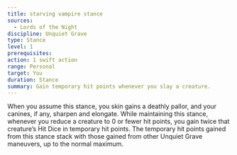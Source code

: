 ```yaml
---
title: starving vampire stance
sources:
  - Lords of the Night
discipline: Unquiet Grave
type: Stance
level: 1
prerequisites:
action: 1 swift action
range: Personal
target: You
duration: Stance
summary: Gain temporary hit points whenever you slay a creature.
---
```


When you assume this stance, you skin gains a deathly pallor, and your canines, if any, sharpen and elongate. While maintaining this stance, whenever you reduce a creature to 0 or fewer hit points, you gain twice that creature’s Hit Dice in temporary hit points. The temporary hit points gained from this stance stack with those gained from other Unquiet Grave maneuvers, up to the normal maximum.
